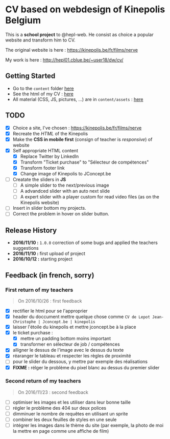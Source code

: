 # CV based on webdesign of Kinepolis Belgium

This is a __school project__ to @hepl-web. He consist as choice a popular website and transform him to CV.

The original website is here : https://kinepolis.be/fr/films/nerve

My work is here : http://hepl01.cblue.be/~user18/dw/cv/

## Getting Started
* Go to the `content` folder [here](./content)
* See the html of my CV : [here](./content/index.html)
* All material (CSS, JS, pictures, ...) are in `content/assets` : [here](./content/assets)

## TODO
- [x] Choice a site, I've chosen : https://kinepolis.be/fr/films/nerve
- [x] Recreate the _HTML_ of the Kinepolis
- [x] Make the __CSS in mobile first__ (consign of teacher is _responsive_) of website
- [x] Self appropriate HTML content
    - [x] Replace Twitter by LinkedIn
    - [x] Transform "Ticket purchase" to "Sélecteur de compétences"
    - [x] Transform footer link
    - [x] Change image of Kinepolis to JConcept.be
- [ ] Creatate the sliders in __JS__
  - [ ] A simple slider to the next/previous image
  - [ ] A advandced slider with an auto next slide
  - [ ] A expert slider with a player custom for read video files (as on the Kinepolis website)
- [ ] Insert in slider bottom my projects.
- [ ] Correct the problem in hover on slider button. 

## Release History
* **2016/11/10 :** `1.0.0` correction of some bugs and applied the teachers suggestions
* **2016/11/10 :** first upload of project
* **2016/10/12 :** starting project

## Feedback (in french, sorry)
### First return of my teachers
>  On 2016/10/26 : first feedback

- [x] rectifier le html pour se l'approprier
- [x] header du doccument mettre quelque chose comme `CV de Lepot Jean-Christophe | Jconcept.be | kinepolis`
- [X] laisser l'étoile du kinepolis et mettre jconcept.be à la place
- [x] le ticket purchase :
  - [x] mettre un padding bottom moins important
  - [x] transformer en sélecteur de job / compétences
- [x] alligner le dessus de l'image avec le dessus du texte
- [x] réaranger le tableau et respecter les règles de proximité
- [ ] pour le slider du dessous, y mettre par exemple des réalisations
- [x] __FIXME :__ rélger le problème du pixel blanc au dessus du premier slider

### Second return of my teachers
>  On 2016/11/23 : second feedback

- [ ] optimiser les images et les utiliser dans leur bonne taille
- [ ] régler le problème des 404 sur deux polices
- [ ] dimminuer le nombre de requêtes en utilisant un sprite
- [ ] combiner les deux feuilles de styles en une seule
- [ ] intégrer les images dans le thème du site (par exemple, la photo de moi la mettre en page comme une affiche de film)
